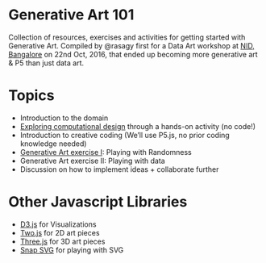 # Generative Art 101
Collection of resources, exercises and activities for getting started with Generative Art. 
Compiled by @rasagy first for a Data Art workshop at [NID, Bangalore](http://www.nid.edu/institute/campuses/bengaluru.html) on 22nd Oct, 2016, that ended up becoming more generative art & P5 than just data art.

# Topics

- Introduction to the domain
- [Exploring computational design](https://github.com/rasagy/data-art-101/issues/1) through a hands-on activity (no code!)
- Introduction to creative coding (We’ll use P5.js, no prior coding knowledge needed)
- [Generative Art exercise I](https://github.com/rasagy/data-art-101/issues/2): Playing with Randomness
- Generative Art exercise II: Playing with data
- Discussion on how to implement ideas + collaborate further

# Other Javascript Libraries

- [D3.js](https://d3js.org/) for Visualizations
- [Two.js](https://two.js.org/examples/) for 2D art pieces
- [Three.js](https://threejs.org/) for 3D art pieces
- [Snap SVG](http://snapsvg.io/) for playing with SVG
